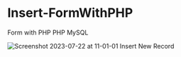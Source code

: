 # Insert-FormWithPHP
Form with PHP
PHP
MySQL

![Screenshot 2023-07-22 at 11-01-01 Insert New Record](https://github.com/andreidanutmihai85/Insert-FormWithPHP/assets/138859815/80396685-3377-4597-80b3-46bfd6481d29)
